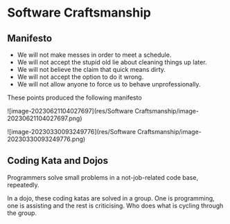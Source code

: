 # Software Craftsmanship

## Manifesto 

* We will not make messes in order to meet a schedule.
* We will not accept the stupid old lie about cleaning things up later.
* We will not believe the claim that quick means dirty.
* We will not accept the option to do it wrong.
* We will not allow anyone to force us to behave unprofessionally.

These points produced the following manifesto

![image-20230621104027697](res/Software Craftsmanship/image-20230621104027697.png)



![image-20230330093249776](res/Software Craftsmanship/image-20230330093249776.png)

## Coding Kata and Dojos

Programmers solve small problems in a not-job-related code base, repeatedly.

In a dojo, these coding katas are solved in a group. One is programming, one is assisting and the rest is criticising. Who does what is cycling through the group.